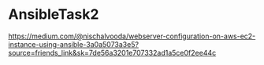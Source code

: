 # AnsibleTask2

https://medium.com/@nischalvooda/webserver-configuration-on-aws-ec2-instance-using-ansible-3a0a5073a3e5?source=friends_link&sk=7de56a3201e707332ad1a5ce0f2ee44c
